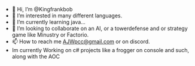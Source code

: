 - 👋 Hi, I’m @Kingfrankbob
- 👀 I’m interested in many different languages.
- 🌱 I’m currently learning java...
- 💞️ I’m looking to collaborate on an AI, or a towerdefense and or strategy game like Minustry or Factorio.
- 📫 How to reach me AJWpcc@gmail.com or on discord. 
- Im currently Working on c# projects like a frogger on console and such, along with the AOC

<!---
Kingfrankbob/Kingfrankbob is a ✨ special ✨ repository because its `README.md` (this file) appears on your GitHub profile.
You can click the Preview link to take a look at your changes.
--->

